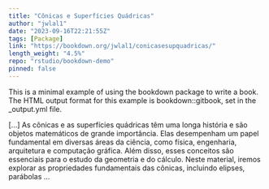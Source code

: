 ```yaml
---
title: "Cônicas e Superfícies Quádricas"
author: "jwlal1"
date: "2023-09-16T22:21:55Z"
tags: [Package]
link: "https://bookdown.org/jwlal1/conicasesupquadricas/"
length_weight: "4.5%"
repo: "rstudio/bookdown-demo"
pinned: false
---
```


<p>This is a minimal example of using the bookdown package to write a book.
The HTML output format for this example is bookdown::gitbook,
set in the _output.yml file.</p> [...] As cônicas e as superfícies quádricas têm uma longa história e são objetos matemáticos de grande importância. Elas desempenham um papel fundamental em diversas áreas da ciência, como física, engenharia, arquitetura e computação gráfica. Além disso, esses conceitos são essenciais para o estudo da geometria e do cálculo. Neste material, iremos explorar as propriedades fundamentais das cônicas, incluindo elipses, parábolas  ...
